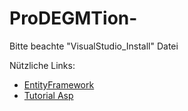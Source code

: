 # ProDEGMTion-

Bitte beachte "VisualStudio_Install" Datei

Nützliche Links:
- [EntityFramework](https://docs.microsoft.com/en-us/ef/#pivot=efcore&panel=efcore-all)
- [Tutorial Asp](https://www.youtube.com/watch?v=gvYis93MU6s&index=23&list=PLYMOUCVo86jGwWoSoEkpgnCJ3IPXIQmIC)
